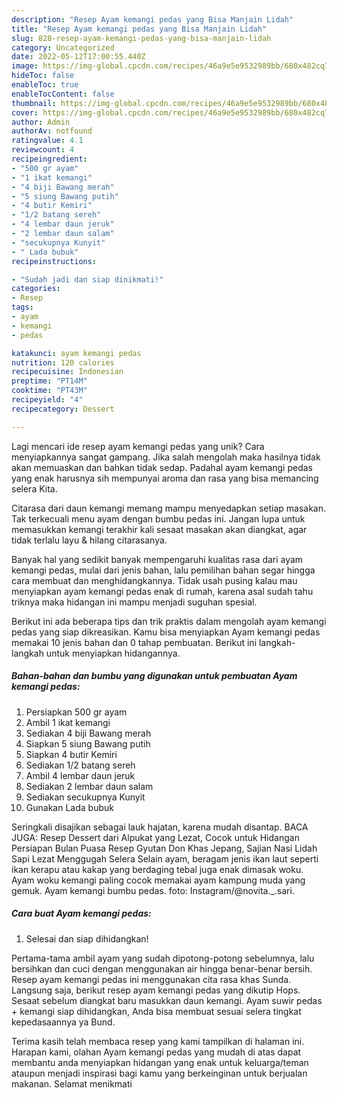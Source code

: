 ```yaml
---
description: "Resep Ayam kemangi pedas yang Bisa Manjain Lidah"
title: "Resep Ayam kemangi pedas yang Bisa Manjain Lidah"
slug: 828-resep-ayam-kemangi-pedas-yang-bisa-manjain-lidah
category: Uncategorized
date: 2022-05-12T17:00:55.440Z
image: https://img-global.cpcdn.com/recipes/46a9e5e9532989bb/680x482cq70/ayam-kemangi-pedas-foto-resep-utama.jpg
hideToc: false
enableToc: true
enableTocContent: false
thumbnail: https://img-global.cpcdn.com/recipes/46a9e5e9532989bb/680x482cq70/ayam-kemangi-pedas-foto-resep-utama.jpg
cover: https://img-global.cpcdn.com/recipes/46a9e5e9532989bb/680x482cq70/ayam-kemangi-pedas-foto-resep-utama.jpg
author: Admin
authorAv: notfound
ratingvalue: 4.1
reviewcount: 4
recipeingredient:
- "500 gr ayam"
- "1 ikat kemangi"
- "4 biji Bawang merah"
- "5 siung Bawang putih"
- "4 butir Kemiri"
- "1/2 batang sereh"
- "4 lembar daun jeruk"
- "2 lembar daun salam"
- "secukupnya Kunyit"
- " Lada bubuk"
recipeinstructions:

- "Sudah jadi dan siap dinikmati!"
categories:
- Resep
tags:
- ayam
- kemangi
- pedas

katakunci: ayam kemangi pedas 
nutrition: 120 calories
recipecuisine: Indonesian
preptime: "PT14M"
cooktime: "PT43M"
recipeyield: "4"
recipecategory: Dessert

---
```





Lagi mencari ide resep ayam kemangi pedas yang unik? Cara menyiapkannya sangat gampang. Jika salah mengolah maka hasilnya tidak akan memuaskan dan bahkan tidak sedap. Padahal ayam kemangi pedas yang enak harusnya sih mempunyai aroma dan rasa yang bisa memancing selera Kita.





Citarasa dari daun kemangi memang mampu menyedapkan setiap masakan. Tak terkecuali menu ayam dengan bumbu pedas ini. Jangan lupa untuk memasukkan kemangi terakhir kali sesaat masakan akan diangkat, agar tidak terlalu layu &amp; hilang citarasanya.

Banyak hal yang sedikit banyak mempengaruhi kualitas rasa dari ayam kemangi pedas, mulai dari jenis bahan, lalu pemilihan bahan segar hingga cara membuat dan menghidangkannya. Tidak usah pusing kalau mau menyiapkan ayam kemangi pedas enak di rumah, karena asal sudah tahu triknya maka hidangan ini mampu menjadi suguhan spesial.






Berikut ini ada beberapa tips dan trik praktis dalam mengolah ayam kemangi pedas yang siap dikreasikan. Kamu bisa menyiapkan Ayam kemangi pedas memakai 10 jenis bahan dan 0 tahap pembuatan. Berikut ini langkah-langkah untuk menyiapkan hidangannya.

<!--inarticleads1-->

##### Bahan-bahan dan bumbu yang digunakan untuk pembuatan Ayam kemangi pedas:

1. Persiapkan 500 gr ayam
1. Ambil 1 ikat kemangi
1. Sediakan 4 biji Bawang merah
1. Siapkan 5 siung Bawang putih
1. Siapkan 4 butir Kemiri
1. Sediakan 1/2 batang sereh
1. Ambil 4 lembar daun jeruk
1. Sediakan 2 lembar daun salam
1. Sediakan secukupnya Kunyit
1. Gunakan  Lada bubuk


Seringkali disajikan sebagai lauk hajatan, karena mudah disantap. BACA JUGA: Resep Dessert dari Alpukat yang Lezat, Cocok untuk Hidangan Persiapan Bulan Puasa Resep Gyutan Don Khas Jepang, Sajian Nasi Lidah Sapi Lezat Menggugah Selera Selain ayam, beragam jenis ikan laut seperti ikan kerapu atau kakap yang berdaging tebal juga enak dimasak woku. Ayam woku kemangi paling cocok memakai ayam kampung muda yang gemuk. Ayam kemangi bumbu pedas. foto: Instagram/@novita._.sari. 

<!--inarticleads2-->

##### Cara buat Ayam kemangi pedas:


1. Selesai dan siap dihidangkan!

Pertama-tama ambil ayam yang sudah dipotong-potong sebelumnya, lalu bersihkan dan cuci dengan menggunakan air hingga benar-benar bersih. Resep ayam kemangi pedas ini menggunakan cita rasa khas Sunda. Langsung saja, berikut resep ayam kemangi pedas yang dikutip Hops. Sesaat sebelum diangkat baru masukkan daun kemangi. Ayam suwir pedas + kemangi siap dihidangkan, Anda bisa membuat sesuai selera tingkat kepedasaannya ya Bund. 

Terima kasih telah membaca resep yang kami tampilkan di halaman ini. Harapan kami, olahan Ayam kemangi pedas yang mudah di atas dapat membantu anda menyiapkan hidangan yang enak untuk keluarga/teman ataupun menjadi inspirasi bagi kamu yang berkeinginan untuk berjualan makanan. Selamat menikmati
